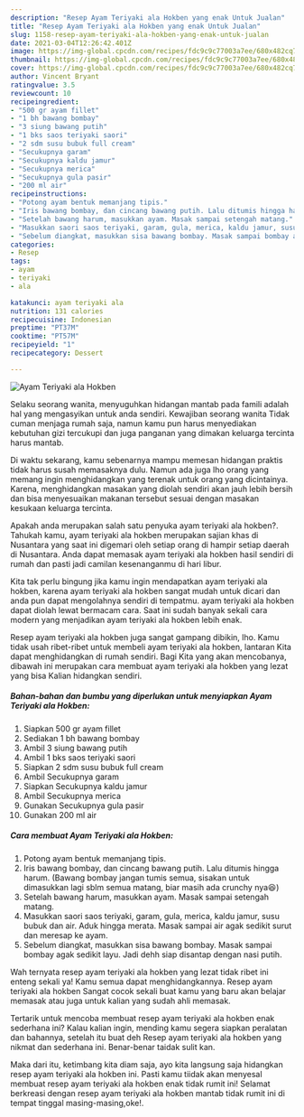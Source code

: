 ```yaml
---
description: "Resep Ayam Teriyaki ala Hokben yang enak Untuk Jualan"
title: "Resep Ayam Teriyaki ala Hokben yang enak Untuk Jualan"
slug: 1158-resep-ayam-teriyaki-ala-hokben-yang-enak-untuk-jualan
date: 2021-03-04T12:26:42.401Z
image: https://img-global.cpcdn.com/recipes/fdc9c9c77003a7ee/680x482cq70/ayam-teriyaki-ala-hokben-foto-resep-utama.jpg
thumbnail: https://img-global.cpcdn.com/recipes/fdc9c9c77003a7ee/680x482cq70/ayam-teriyaki-ala-hokben-foto-resep-utama.jpg
cover: https://img-global.cpcdn.com/recipes/fdc9c9c77003a7ee/680x482cq70/ayam-teriyaki-ala-hokben-foto-resep-utama.jpg
author: Vincent Bryant
ratingvalue: 3.5
reviewcount: 10
recipeingredient:
- "500 gr ayam fillet"
- "1 bh bawang bombay"
- "3 siung bawang putih"
- "1 bks saos teriyaki saori"
- "2 sdm susu bubuk full cream"
- "Secukupnya garam"
- "Secukupnya kaldu jamur"
- "Secukupnya merica"
- "Secukupnya gula pasir"
- "200 ml air"
recipeinstructions:
- "Potong ayam bentuk memanjang tipis."
- "Iris bawang bombay, dan cincang bawang putih. Lalu ditumis hingga harum. (Bawang bombay jangan tumis semua, sisakan untuk dimasukkan lagi sblm semua matang, biar masih ada crunchy nya😆)"
- "Setelah bawang harum, masukkan ayam. Masak sampai setengah matang."
- "Masukkan saori saos teriyaki, garam, gula, merica, kaldu jamur, susu bubuk dan air. Aduk hingga merata. Masak sampai air agak sedikit surut dan meresap ke ayam."
- "Sebelum diangkat, masukkan sisa bawang bombay. Masak sampai bombay agak sedikit layu. Jadi dehh siap disantap dengan nasi putih."
categories:
- Resep
tags:
- ayam
- teriyaki
- ala

katakunci: ayam teriyaki ala 
nutrition: 131 calories
recipecuisine: Indonesian
preptime: "PT37M"
cooktime: "PT57M"
recipeyield: "1"
recipecategory: Dessert

---
```



![Ayam Teriyaki ala Hokben](https://img-global.cpcdn.com/recipes/fdc9c9c77003a7ee/680x482cq70/ayam-teriyaki-ala-hokben-foto-resep-utama.jpg)

Selaku seorang wanita, menyuguhkan hidangan mantab pada famili adalah hal yang mengasyikan untuk anda sendiri. Kewajiban seorang  wanita Tidak cuman menjaga rumah saja, namun kamu pun harus menyediakan kebutuhan gizi tercukupi dan juga panganan yang dimakan keluarga tercinta harus mantab.

Di waktu  sekarang, kamu sebenarnya mampu memesan hidangan praktis tidak harus susah memasaknya dulu. Namun ada juga lho orang yang memang ingin menghidangkan yang terenak untuk orang yang dicintainya. Karena, menghidangkan masakan yang diolah sendiri akan jauh lebih bersih dan bisa menyesuaikan makanan tersebut sesuai dengan masakan kesukaan keluarga tercinta. 



Apakah anda merupakan salah satu penyuka ayam teriyaki ala hokben?. Tahukah kamu, ayam teriyaki ala hokben merupakan sajian khas di Nusantara yang saat ini digemari oleh setiap orang di hampir setiap daerah di Nusantara. Anda dapat memasak ayam teriyaki ala hokben hasil sendiri di rumah dan pasti jadi camilan kesenanganmu di hari libur.

Kita tak perlu bingung jika kamu ingin mendapatkan ayam teriyaki ala hokben, karena ayam teriyaki ala hokben sangat mudah untuk dicari dan anda pun dapat mengolahnya sendiri di tempatmu. ayam teriyaki ala hokben dapat diolah lewat bermacam cara. Saat ini sudah banyak sekali cara modern yang menjadikan ayam teriyaki ala hokben lebih enak.

Resep ayam teriyaki ala hokben juga sangat gampang dibikin, lho. Kamu tidak usah ribet-ribet untuk membeli ayam teriyaki ala hokben, lantaran Kita dapat menghidangkan di rumah sendiri. Bagi Kita yang akan mencobanya, dibawah ini merupakan cara membuat ayam teriyaki ala hokben yang lezat yang bisa Kalian hidangkan sendiri.

<!--inarticleads1-->

##### Bahan-bahan dan bumbu yang diperlukan untuk menyiapkan Ayam Teriyaki ala Hokben:

1. Siapkan 500 gr ayam fillet
1. Sediakan 1 bh bawang bombay
1. Ambil 3 siung bawang putih
1. Ambil 1 bks saos teriyaki saori
1. Siapkan 2 sdm susu bubuk full cream
1. Ambil Secukupnya garam
1. Siapkan Secukupnya kaldu jamur
1. Ambil Secukupnya merica
1. Gunakan Secukupnya gula pasir
1. Gunakan 200 ml air




<!--inarticleads2-->

##### Cara membuat Ayam Teriyaki ala Hokben:

1. Potong ayam bentuk memanjang tipis.
1. Iris bawang bombay, dan cincang bawang putih. Lalu ditumis hingga harum. (Bawang bombay jangan tumis semua, sisakan untuk dimasukkan lagi sblm semua matang, biar masih ada crunchy nya😆)
1. Setelah bawang harum, masukkan ayam. Masak sampai setengah matang.
1. Masukkan saori saos teriyaki, garam, gula, merica, kaldu jamur, susu bubuk dan air. Aduk hingga merata. Masak sampai air agak sedikit surut dan meresap ke ayam.
1. Sebelum diangkat, masukkan sisa bawang bombay. Masak sampai bombay agak sedikit layu. Jadi dehh siap disantap dengan nasi putih.




Wah ternyata resep ayam teriyaki ala hokben yang lezat tidak ribet ini enteng sekali ya! Kamu semua dapat menghidangkannya. Resep ayam teriyaki ala hokben Sangat cocok sekali buat kamu yang baru akan belajar memasak atau juga untuk kalian yang sudah ahli memasak.

Tertarik untuk mencoba membuat resep ayam teriyaki ala hokben enak sederhana ini? Kalau kalian ingin, mending kamu segera siapkan peralatan dan bahannya, setelah itu buat deh Resep ayam teriyaki ala hokben yang nikmat dan sederhana ini. Benar-benar taidak sulit kan. 

Maka dari itu, ketimbang kita diam saja, ayo kita langsung saja hidangkan resep ayam teriyaki ala hokben ini. Pasti kamu tiidak akan menyesal membuat resep ayam teriyaki ala hokben enak tidak rumit ini! Selamat berkreasi dengan resep ayam teriyaki ala hokben mantab tidak rumit ini di tempat tinggal masing-masing,oke!.

